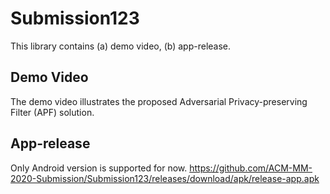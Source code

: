 # Submission123

This library contains (a) demo video, (b) app-release.


## Demo Video

The demo video illustrates the proposed Adversarial Privacy-preserving Filter (APF) solution.


## App-release

Only Android version is supported for now. https://github.com/ACM-MM-2020-Submission/Submission123/releases/download/apk/release-app.apk

